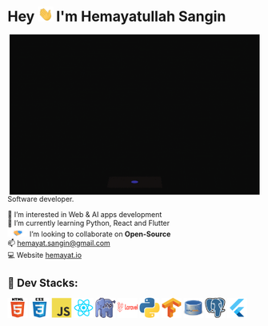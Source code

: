 <h1 >Hey <img src="https://github.com/imhemayatsangin/imhemayatsangin/blob/main/asset/hola.webp" width="30px"> I'm Hemayatullah Sangin </h1>

<img align="right" alt="GIF" src="https://github.com/imhemayatsangin/imhemayatsangin/blob/main/asset/giphy.gif" width="500" height="320" />

Software developer.

👀 I’m interested in Web & AI apps development<br>
🌱 I’m currently learning Python, React and Flutter<br>
<img src="https://github.com/imhemayatsangin/imhemayatsangin/blob/main/asset/greetings.gif" width="40px"> I’m looking to collaborate on **Open-Source**<br>
📫 hemayat.sangin@gmail.com<br>
💻 Website [hemayat.io](https://hemayat.io) <br>

## 💞️ Dev Stacks:

<p align="left">
<a href="#" style=text-decoration:none>
    <img src="https://github.com/imhemayatsangin/imhemayatsangin/blob/main/asset/html5.svg" 
      alt="html5" 
      width="40" 
      height="40"/>     
  </a> 
  <a href="#" style=text-decoration:none>
    <img src="https://github.com/imhemayatsangin/imhemayatsangin/blob/main/asset/css3.svg" 
      alt="css3" 
      width="40" 
      height="40"/>     
  </a> 
    <a href="#" style=text-decoration:none>
    <img src="https://github.com/imhemayatsangin/imhemayatsangin/blob/main/asset/javascript.svg" 
      alt="javascript" 
      width="40" 
      height="40"/>     
  </a>
     <a href="#" style=text-decoration:none>
    <img src="https://github.com/imhemayatsangin/imhemayatsangin/blob/main/asset/react.png" 
      alt="react" 
      width="40" 
      height="40"/>     
  </a>
    <a href="#" style=text-decoration:none>
    <img src="https://github.com/imhemayatsangin/imhemayatsangin/blob/main/asset/php.png" 
      alt="php" 
      width="40" 
      height="40"/>     
  </a>
     <a href="#" style=text-decoration:none>
    <img src="https://github.com/imhemayatsangin/imhemayatsangin/blob/main/asset/laravel.png" 
      alt="laravel" 
      width="40" 
      height="40"/>     
  </a>
     <a href="#" style=text-decoration:none>
    <img src="https://github.com/imhemayatsangin/imhemayatsangin/blob/main/asset/python.png" 
      alt="laravel" 
      width="40" 
      height="40"/>     
  </a>
     <a href="#" style=text-decoration:none>
    <img src="https://github.com/imhemayatsangin/imhemayatsangin/blob/main/asset/tensorflow.svg" 
      alt="laravel" 
      width="40" 
      height="40"/>     
  </a>
    <a href="#" style=text-decoration:none>
    <img src="https://github.com/imhemayatsangin/imhemayatsangin/blob/main/asset/mysql.png" 
      alt="laravel" 
      width="40" 
      height="40"/>     
  </a>
    <a href="#" style=text-decoration:none>
    <img src="https://github.com/imhemayatsangin/imhemayatsangin/blob/main/asset/postgresql.png" 
      alt="laravel" 
      width="40" 
      height="40"/>     
  </a>
    <a href="#" style=text-decoration:none>
    <img src="https://github.com/imhemayatsangin/imhemayatsangin/blob/main/asset/flutter.png" 
      alt="laravel" 
      width="40" 
      height="40"/>     
  </a>
</p>
